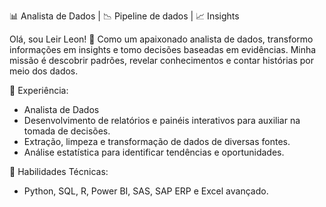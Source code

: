 📊 Analista de Dados | 📉 Pipeline de dados |  📈 Insights 

Olá, sou Leir Leon! 👋 Como um apaixonado analista de dados, transformo informações em insights e tomo decisões baseadas em evidências. Minha missão é descobrir padrões, revelar conhecimentos e contar histórias por meio dos dados.

💼 Experiência:
  - Analista de Dados
  - Desenvolvimento de relatórios e painéis interativos para auxiliar na tomada de decisões.
  - Extração, limpeza e transformação de dados de diversas fontes.
  - Análise estatística para identificar tendências e oportunidades.

🔧 Habilidades Técnicas:
- Python, SQL, R, Power BI, SAS, SAP ERP e Excel avançado.

